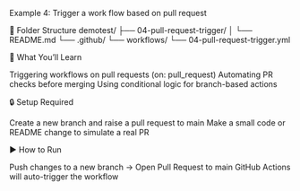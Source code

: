Example 4: Trigger a work flow based on pull request

📁 Folder Structure
demotest/
├── 04-pull-request-trigger/
│   └── README.md
└── .github/
    └── workflows/
        └── 04-pull-request-trigger.yml


🎯 What You’ll Learn

Triggering workflows on pull requests (on: pull_request)
Automating PR checks before merging
Using conditional logic for branch-based actions

🔒 Setup Required

Create a new branch and raise a pull request to main
Make a small code or README change to simulate a real PR

▶️ How to Run

Push changes to a new branch → Open Pull Request to main
GitHub Actions will auto-trigger the workflow

